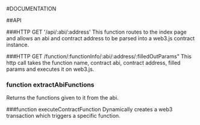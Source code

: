 #DOCUMENTATION

##API

###HTTP GET '/api/:abi/:address'
This function routes to the index page and allows an abi and contract address to be parsed into a web3.js contract instance.

###HTTP GET /function/:functionInfo/:abi/:address/:filledOutParams"
This http call takes the function name, contract abi, contract address, filled params
and executes it on web3.js. 

### function extractAbiFunctions
Returns the functions given to it from the abi.

###function executeContractFunction
Dynamically creates a web3 transaction which triggers a specific function.





